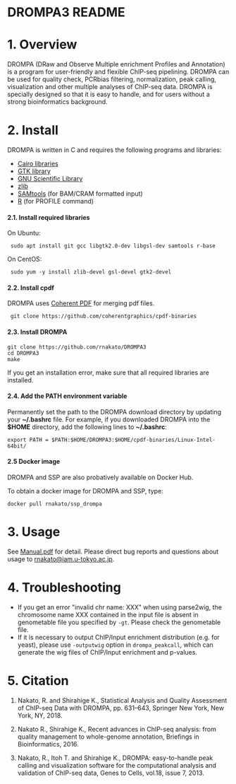 # DROMPA3 README

# 1. Overview
DROMPA (DRaw and Observe Multiple enrichment Profiles and Annotation) is a program for user-friendly and flexible ChIP-seq pipelining. DROMPA can be used for quality check, PCRbias filtering, normalization, peak calling, visualization and other multiple analyses of ChIP-seq data. DROMPA is specially designed so that it is easy to handle, and for users without a strong bioinformatics background.

# 2. Install
DROMPA is written in C and requires the following programs and libraries:
* [Cairo libraries](http://www.cairographics.org/)
* [GTK library](http://www.gtk.org/)
* [GNU Scientific Library](http://www.gnu.org/software/gsl/)
* [zlib](http://www.zlib.net/)
* [SAMtools](http://samtools.sourceforge.net/) (for BAM/CRAM formatted input)
* [R](http://www.r-project.org/) (for PROFILE command)

#### 2.1. Install required libraries
On Ubuntu:

     sudo apt install git gcc libgtk2.0-dev libgsl-dev samtools r-base
 
On CentOS:

     sudo yum -y install zlib-devel gsl-devel gtk2-devel

#### 2.2. Install cpdf
 DROMPA uses [Coherent PDF](http://community.coherentpdf.com/) for merging pdf files.
 
     git clone https://github.com/coherentgraphics/cpdf-binaries
    
#### 2.3. Install DROMPA
    git clone https://github.com/rnakato/DROMPA3
    cd DROMPA3
    make

If you get an installation error, make sure that all required libraries are installed.

#### 2.4. Add the PATH environment variable
Permanently set the path to the DROMPA download directory by updating your **~/.bashrc** file.
For example, if you downloaded DROMPA into the **$HOME** directory, add the following lines to **~/.bashrc**:

    export PATH = $PATH:$HOME/DROMPA3:$HOME/cpdf-binaries/Linux-Intel-64bit/

#### 2.5 Docker image

DROMPA and SSP are also probatively available on Docker Hub.

To obtain a docker image for DROMPA and SSP, type:

    docker pull rnakato/ssp_drompa

# 3. Usage
 See [Manual.pdf](https://github.com/rnakato/DROMPA3/blob/master/Manual.pdf) for detail. Please direct bug reports and questions about usage to rnakato@iam.u-tokyo.ac.jp.

# 4. Troubleshooting
* If you get an error "invalid chr name: XXX" when using parse2wig, the chromosome name XXX contained in the input file is absent in genometable file you specified by `-gt`. Please check the genometable file.
* If it is necessary to output ChIP/Input enrichment distribution (e.g. for yeast), please use `-outputwig` option in `drompa_peakcall`, which can generate the wig files of ChIP/Input enrichment and p-values.

# 5. Citation
1. Nakato, R. and Shirahige K., Statistical Analysis and Quality Assessment of ChIP-seq Data with DROMPA, pp. 631–643, Springer New York, New York, NY, 2018.

2. Nakato R., Shirahige K., Recent advances in ChIP-seq analysis: from quality management to whole-genome annotation, Briefings in Bioinformatics, 2016.

3. Nakato, R., Itoh T. and Shirahige K., DROMPA: easy-to-handle peak calling and visualization software for the computational analysis and validation of ChIP-seq data, Genes to Cells, vol.18, issue 7, 2013.
